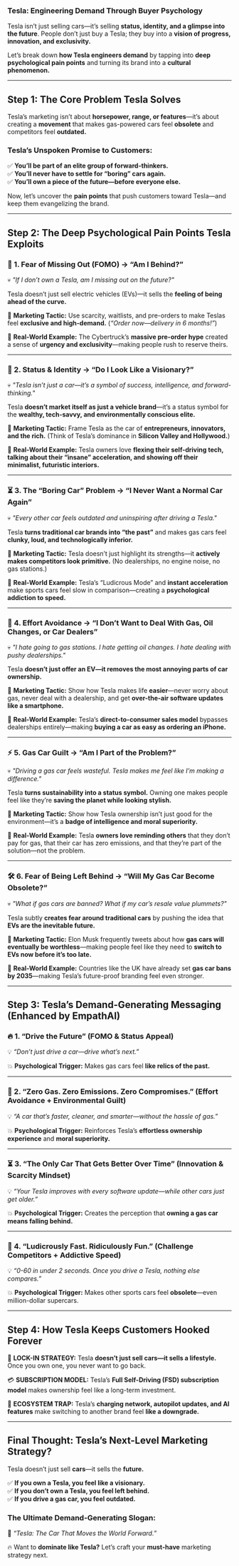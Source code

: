 ### **Tesla: Engineering Demand Through Buyer Psychology**  

Tesla isn’t just selling cars—it’s selling **status, identity, and a glimpse into the future**. People don’t just buy a Tesla; they buy into a **vision of progress, innovation, and exclusivity.**  

Let’s break down **how Tesla engineers demand** by tapping into **deep psychological pain points** and turning its brand into a **cultural phenomenon.**  

---  

## **Step 1: The Core Problem Tesla Solves**  

Tesla’s marketing isn’t about **horsepower, range, or features**—it’s about creating a **movement** that makes gas-powered cars feel **obsolete** and competitors feel **outdated.**  

### **Tesla’s Unspoken Promise to Customers:**  
✅ **You’ll be part of an elite group of forward-thinkers.**  
✅ **You’ll never have to settle for “boring” cars again.**  
✅ **You’ll own a piece of the future—before everyone else.**  

Now, let’s uncover the **pain points** that push customers toward Tesla—and keep them evangelizing the brand.  

---  

## **Step 2: The Deep Psychological Pain Points Tesla Exploits**  

### **🚨 1. Fear of Missing Out (FOMO) → “Am I Behind?”**  
💀 *"If I don’t own a Tesla, am I missing out on the future?"*  

Tesla doesn’t just sell electric vehicles (EVs)—it sells the **feeling of being ahead of the curve.**  

🔹 **Marketing Tactic:** Use scarcity, waitlists, and pre-orders to make Teslas feel **exclusive and high-demand.** (*“Order now—delivery in 6 months!”*)  

🔹 **Real-World Example:** The Cybertruck’s **massive pre-order hype** created a sense of **urgency and exclusivity**—making people rush to reserve theirs.  

---

### **💎 2. Status & Identity → “Do I Look Like a Visionary?”**  
💀 *"Tesla isn’t just a car—it’s a symbol of success, intelligence, and forward-thinking."*  

Tesla **doesn’t market itself as just a vehicle brand**—it’s a status symbol for the **wealthy, tech-savvy, and environmentally conscious elite.**  

🔹 **Marketing Tactic:** Frame Tesla as the car of **entrepreneurs, innovators, and the rich.** (Think of Tesla’s dominance in **Silicon Valley and Hollywood.**)  

🔹 **Real-World Example:** Tesla owners love **flexing their self-driving tech, talking about their “insane” acceleration, and showing off their minimalist, futuristic interiors.**  

---

### **⏳ 3. The “Boring Car” Problem → “I Never Want a Normal Car Again”**  
💀 *"Every other car feels outdated and uninspiring after driving a Tesla."*  

Tesla **turns traditional car brands into “the past”** and makes gas cars feel **clunky, loud, and technologically inferior.**  

🔹 **Marketing Tactic:** Tesla doesn’t just highlight its strengths—it **actively makes competitors look primitive.** (No dealerships, no engine noise, no gas stations.)  

🔹 **Real-World Example:** Tesla’s “Ludicrous Mode” and **instant acceleration** make sports cars feel slow in comparison—creating a **psychological addiction to speed.**  

---

### **🔌 4. Effort Avoidance → “I Don’t Want to Deal With Gas, Oil Changes, or Car Dealers”**  
💀 *"I hate going to gas stations. I hate getting oil changes. I hate dealing with pushy dealerships."*  

Tesla **doesn’t just offer an EV—it removes the most annoying parts of car ownership.**  

🔹 **Marketing Tactic:** Show how Tesla makes life **easier**—never worry about gas, never deal with a dealership, and get **over-the-air software updates like a smartphone.**  

🔹 **Real-World Example:** Tesla’s **direct-to-consumer sales model** bypasses dealerships entirely—making **buying a car as easy as ordering an iPhone.**  

---

### **⚡ 5. Gas Car Guilt → “Am I Part of the Problem?”**  
💀 *"Driving a gas car feels wasteful. Tesla makes me feel like I’m making a difference."*  

Tesla **turns sustainability into a status symbol.** Owning one makes people feel like they’re **saving the planet while looking stylish.**  

🔹 **Marketing Tactic:** Show how Tesla ownership isn’t just good for the environment—it’s a **badge of intelligence and moral superiority.**  

🔹 **Real-World Example:** Tesla **owners love reminding others** that they don’t pay for gas, that their car has zero emissions, and that they’re part of the solution—not the problem.  

---

### **🛠 6. Fear of Being Left Behind → “Will My Gas Car Become Obsolete?”**  
💀 *"What if gas cars are banned? What if my car’s resale value plummets?"*  

Tesla subtly **creates fear around traditional cars** by pushing the idea that **EVs are the inevitable future.**  

🔹 **Marketing Tactic:** Elon Musk frequently tweets about how **gas cars will eventually be worthless**—making people feel like they need to **switch to EVs now before it’s too late.**  

🔹 **Real-World Example:** Countries like the UK have already set **gas car bans by 2035**—making Tesla’s future-proof branding feel even stronger.  

---

## **Step 3: Tesla’s Demand-Generating Messaging (Enhanced by EmpathAI)**  

### **🔥 1. “Drive the Future” (FOMO & Status Appeal)**  
💡 *“Don’t just drive a car—drive what’s next.”*  

💥 **Psychological Trigger:** Makes gas cars feel **like relics of the past.**  

---

### **🚀 2. “Zero Gas. Zero Emissions. Zero Compromises.” (Effort Avoidance + Environmental Guilt)**  
💡 *“A car that’s faster, cleaner, and smarter—without the hassle of gas.”*  

💥 **Psychological Trigger:** Reinforces Tesla’s **effortless ownership experience** and **moral superiority.**  

---

### **⏳ 3. “The Only Car That Gets Better Over Time” (Innovation & Scarcity Mindset)**  
💡 *“Your Tesla improves with every software update—while other cars just get older.”*  

💥 **Psychological Trigger:** Creates the perception that **owning a gas car means falling behind.**  

---

### **💎 4. “Ludicrously Fast. Ridiculously Fun.” (Challenge Competitors + Addictive Speed)**  
💡 *“0-60 in under 2 seconds. Once you drive a Tesla, nothing else compares.”*  

💥 **Psychological Trigger:** Makes other sports cars feel **obsolete**—even million-dollar supercars.  

---

## **Step 4: How Tesla Keeps Customers Hooked Forever**  

🔗 **LOCK-IN STRATEGY:** Tesla **doesn’t just sell cars—it sells a lifestyle.** Once you own one, you never want to go back.  

💳 **SUBSCRIPTION MODEL:** Tesla’s **Full Self-Driving (FSD) subscription model** makes ownership feel like a long-term investment.  

📱 **ECOSYSTEM TRAP:** Tesla’s **charging network, autopilot updates, and AI features** make switching to another brand feel **like a downgrade.**  

---

## **Final Thought: Tesla’s Next-Level Marketing Strategy?**  
Tesla doesn’t just sell **cars**—it sells the **future.**  

✅ **If you own a Tesla, you feel like a visionary.**  
✅ **If you don’t own a Tesla, you feel left behind.**  
✅ **If you drive a gas car, you feel outdated.**  

### **The Ultimate Demand-Generating Slogan:**  
🔮 *“Tesla: The Car That Moves the World Forward.”*  

🔥 Want to **dominate like Tesla?** Let’s craft your **must-have** marketing strategy next.